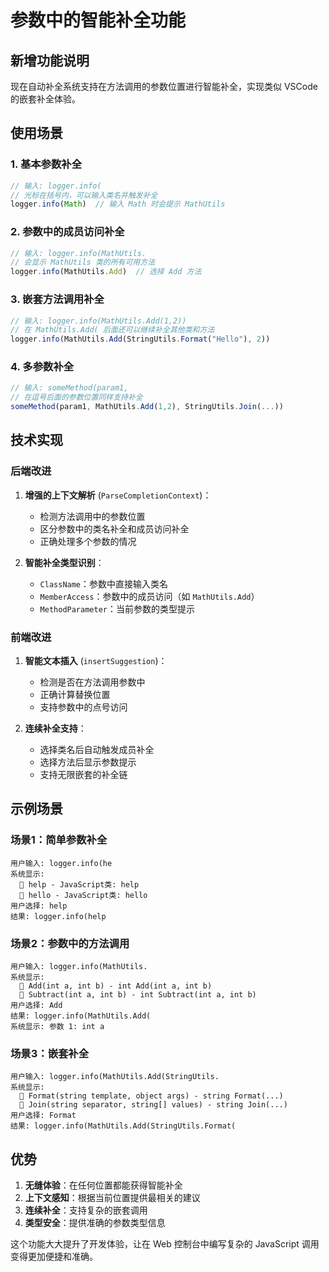 # 参数中的智能补全功能

## 新增功能说明

现在自动补全系统支持在方法调用的参数位置进行智能补全，实现类似 VSCode 的嵌套补全体验。

## 使用场景

### 1. 基本参数补全
```javascript
// 输入: logger.info(
// 光标在括号内，可以输入类名并触发补全
logger.info(Math)  // 输入 Math 时会提示 MathUtils
```

### 2. 参数中的成员访问补全
```javascript
// 输入: logger.info(MathUtils.
// 会显示 MathUtils 类的所有可用方法
logger.info(MathUtils.Add)  // 选择 Add 方法
```

### 3. 嵌套方法调用补全
```javascript
// 输入: logger.info(MathUtils.Add(1,2))
// 在 MathUtils.Add( 后面还可以继续补全其他类和方法
logger.info(MathUtils.Add(StringUtils.Format("Hello"), 2))
```

### 4. 多参数补全
```javascript
// 输入: someMethod(param1, 
// 在逗号后面的参数位置同样支持补全
someMethod(param1, MathUtils.Add(1,2), StringUtils.Join(...))
```

## 技术实现

### 后端改进
1. **增强的上下文解析** (`ParseCompletionContext`)：
   - 检测方法调用中的参数位置
   - 区分参数中的类名补全和成员访问补全
   - 正确处理多个参数的情况

2. **智能补全类型识别**：
   - `ClassName`：参数中直接输入类名
   - `MemberAccess`：参数中的成员访问（如 `MathUtils.Add`）
   - `MethodParameter`：当前参数的类型提示

### 前端改进
1. **智能文本插入** (`insertSuggestion`)：
   - 检测是否在方法调用参数中
   - 正确计算替换位置
   - 支持参数中的点号访问

2. **连续补全支持**：
   - 选择类名后自动触发成员补全
   - 选择方法后显示参数提示
   - 支持无限嵌套的补全链

## 示例场景

### 场景1：简单参数补全
```
用户输入: logger.info(he
系统显示: 
  📁 help - JavaScript类: help
  📁 hello - JavaScript类: hello
用户选择: help
结果: logger.info(help
```

### 场景2：参数中的方法调用
```
用户输入: logger.info(MathUtils.
系统显示:
  🔧 Add(int a, int b) - int Add(int a, int b)
  🔧 Subtract(int a, int b) - int Subtract(int a, int b)
用户选择: Add
结果: logger.info(MathUtils.Add(
系统显示: 参数 1: int a
```

### 场景3：嵌套补全
```
用户输入: logger.info(MathUtils.Add(StringUtils.
系统显示:
  🔧 Format(string template, object args) - string Format(...)
  🔧 Join(string separator, string[] values) - string Join(...)
用户选择: Format
结果: logger.info(MathUtils.Add(StringUtils.Format(
```

## 优势

1. **无缝体验**：在任何位置都能获得智能补全
2. **上下文感知**：根据当前位置提供最相关的建议
3. **连续补全**：支持复杂的嵌套调用
4. **类型安全**：提供准确的参数类型信息

这个功能大大提升了开发体验，让在 Web 控制台中编写复杂的 JavaScript 调用变得更加便捷和准确。
